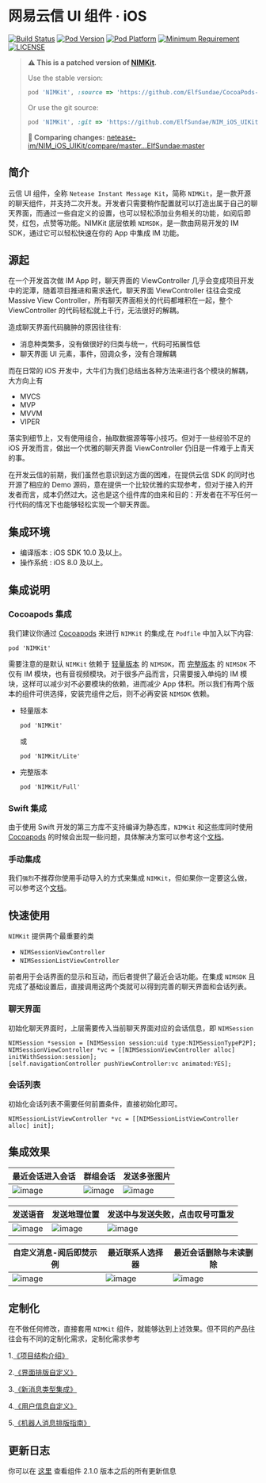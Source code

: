 # 网易云信 UI 组件 	· iOS
[![Build Status](https://img.shields.io/travis/ElfSundae/NIM_iOS_UIKit/master.svg?style=flat)](https://travis-ci.org/ElfSundae/NIM_iOS_UIKit)
[![Pod Version](https://img.shields.io/cocoapods/v/NIMKit.svg?style=flat)](#)
[![Pod Platform](http://img.shields.io/cocoapods/p/NIMKit.svg?style=flat)](#)
[![Minimum Requirement](http://img.shields.io/badge/Requirement-iOS%208.0%2B-green.svg?style=flat)](#)
[![LICENSE](http://img.shields.io/badge/license-MIT-blue.svg?style=flat)](./LICENSE)

> **:warning: This is a patched version of [NIMKit](https://github.com/netease-im/NIM_iOS_UIKit).**
>
> Use the stable version:
>
> ```ruby
> pod 'NIMKit', :source => 'https://github.com/ElfSundae/CocoaPods-Specs.git'
> ```
>
> Or use the git source:
>
> ```ruby
> pod 'NIMKit', :git => 'https://github.com/ElfSundae/NIM_iOS_UIKit.git'
> ```
>
> **:mag_right: Comparing changes:** [netease-im/NIM_iOS_UIKit/compare/master...ElfSundae:master](https://github.com/netease-im/NIM_iOS_UIKit/compare/master...ElfSundae:master)

## 简介

云信 UI 组件，全称 `Netease Instant Message Kit`，简称 `NIMKit`，是一款开源的聊天组件，并支持二次开发。开发者只需要稍作配置就可以打造出属于自己的聊天界面，而通过一些自定义的设置，也可以轻松添加业务相关的功能，如阅后即焚，红包，点赞等功能。NIMKit 底层依赖 `NIMSDK`，是一款由网易开发的 IM SDK，通过它可以轻松快速在你的 App 中集成 IM 功能。

## 源起

在一个开发首次做 IM App 时，聊天界面的 ViewController 几乎会变成项目开发中的泥潭，随着项目推进和需求迭代，聊天界面 ViewController 往往会变成 Massive View Controller，所有聊天界面相关的代码都堆积在一起，整个 ViewController 的代码轻松就上千行，无法很好的解耦。

造成聊天界面代码臃肿的原因往往有:

* 消息种类繁多，没有做很好的归类与统一，代码可拓展性低
* 聊天界面 UI 元素，事件，回调众多，没有合理解耦

而在日常的 iOS 开发中，大牛们为我们总结出各种方法来进行各个模块的解耦，大方向上有 

* MVCS 
* MVP 
* MVVM 
* VIPER 

落实到细节上，又有使用组合，抽取数据源等等小技巧。但对于一些经验不足的 iOS 开发而言，做出一个优雅的聊天界面 ViewController 仍旧是一件难于上青天的事。

在开发云信的前期，我们虽然也意识到这方面的困难，在提供云信 SDK 的同时也开源了相应的 Demo 源码，意在提供一个比较优雅的实现参考，但对于接入的开发者而言，成本仍然过大。这也是这个组件库的由来和目的：开发者在不写任何一行代码的情况下也能够轻松实现一个聊天界面。


## 集成环境
* 编译版本 : iOS SDK 10.0 及以上。
* 操作系统 : iOS 8.0 及以上。

## 集成说明

### Cocoapods 集成

我们建议你通过 [Cocoapods](https://cocoapods.org/) 来进行 `NIMKit` 的集成,在 `Podfile` 中加入以下内容:

```shell
pod 'NIMKit'
```

需要注意的是默认 `NIMKit` 依赖于 [轻量版本](https://github.com/netease-im/NIM_iOS_SDK_Lite) 的 `NIMSDK`，而 [完整版本](https://github.com/netease-im/NIM_iOS_SDK) 的 `NIMSDK` 不仅有 IM 模块，也有音视频模块。对于很多产品而言，只需要接入单纯的 IM 模块，这样可以减少对不必要模块的依赖，进而减少 App 体积。所以我们有两个版本的组件可供选择，安装完组件之后，则不必再安装 `NIMSDK` 依赖。

* 轻量版本

  ```shell
  pod 'NIMKit'
  ```

    或

  ```shell
  pod 'NIMKit/Lite'
  ```

* 完整版本

  ```shell
  pod 'NIMKit/Full'
  ```

### Swift 集成

由于使用 Swift 开发的第三方库不支持编译为静态库，`NIMKit` 和这些库同时使用 [Cocoapods](https://cocoapods.org/) 的时候会出现一些问题，具体解决方案可以参考这个[文档](./Documents/nim_swift.md)。


### 手动集成

我们`强烈`不推荐你使用手动导入的方式来集成 `NIMKit`，但如果你一定要这么做，可以参考这个[文档](./Documents/nim_mi.md)。



## 快速使用

`NIMKit` 提供两个最重要的类

* `NIMSessionViewController`
* `NIMSessionListViewController`

前者用于会话界面的显示和互动，而后者提供了最近会话功能。在集成 `NIMSDK` 且完成了基础设置后，直接调用这两个类就可以得到完善的聊天界面和会话列表。

### 聊天界面

初始化聊天界面时，上层需要传入当前聊天界面对应的会话信息，即 `NIMSession`

```objc
NIMSession *session = [NIMSession session:uid type:NIMSessionTypeP2P];
NIMSessionViewController *vc = [[NIMSessionViewController alloc] initWithSession:session];
[self.navigationController pushViewController:vc animated:YES];
```

### 会话列表

初始化会话列表不需要任何前置条件，直接初始化即可。

```objc
NIMSessionListViewController *vc = [[NIMSessionListViewController alloc] init];
```

## 集成效果


| 最近会话进入会话                                 | 群组会话                                     | 发送多张图片                                   |
| ---------------------------------------- | ---------------------------------------- | ---------------------------------------- |
| ![image](https://github.com/netease-im/NIM_Resources/blob/master/iOS/Images/nimkit_1.gif) | ![image](https://github.com/netease-im/NIM_Resources/blob/master/iOS/Images/nimkit_2.gif) | ![image](https://github.com/netease-im/NIM_Resources/blob/master/iOS/Images/nimkit_3.gif) |

| 发送语音                                     | 发送地理位置                                   | 发送中与发送失败，点击叹号可重发                         |
| ---------------------------------------- | ---------------------------------------- | ---------------------------------------- |
| ![image](https://github.com/netease-im/NIM_Resources/blob/master/iOS/Images/nimkit_4.gif) | ![image](https://github.com/netease-im/NIM_Resources/blob/master/iOS/Images/nimkit_5.gif) | ![image](https://github.com/netease-im/NIM_Resources/blob/master/iOS/Images/nimkit_6.gif) |

| 自定义消息-阅后即焚示例                             | 最近联系人选择器                                 | 最近会话删除与未读删除                              |
| ---------------------------------------- | ---------------------------------------- | ---------------------------------------- |
| ![image](https://github.com/netease-im/NIM_Resources/blob/master/iOS/Images/nimkit_7.gif) | ![image](https://github.com/netease-im/NIM_Resources/blob/master/iOS/Images/nimkit_8.gif) | ![image](https://github.com/netease-im/NIM_Resources/blob/master/iOS/Images/nimkit_9.gif) |


## 定制化

在不做任何修改，直接套用 `NIMKit` 组件，就能够达到上述效果。但不同的产品往往会有不同的定制化需求，定制化需求参考

1.[《项目结构介绍》](./Documents/nim_arch.md)

2.[《界面排版自定义》](./Documents/nim_custom_ui.md)

3.[《新消息类型集成》](./Documents/nim_custom_message.md)

4.[《用户信息自定义》](./Documents/nim_userinfo.md)

5.[《机器人消息排版指南》](./Documents/nim_robot.md)


## 更新日志

你可以在 [这里](./Documents/nim_changelog.md) 查看组件 2.1.0 版本之后的所有更新信息

